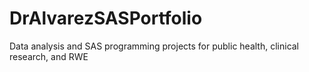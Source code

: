 # DrAlvarezSASPortfolio
Data analysis and SAS programming projects for public health, clinical research, and RWE
